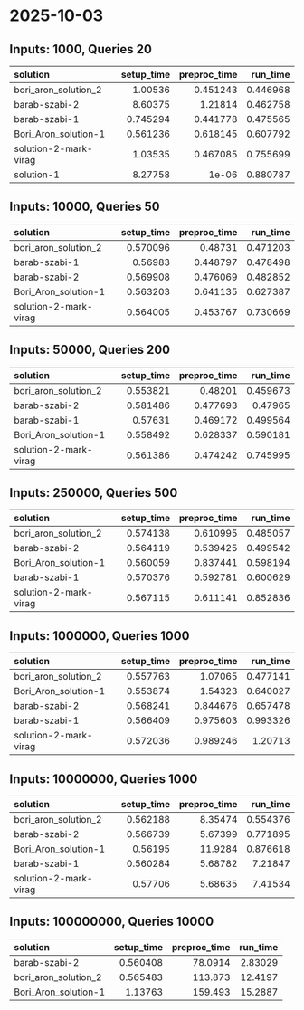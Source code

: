 # 2025-10-03

## Inputs: 1000, Queries 20

| solution              |   setup_time |   preproc_time |   run_time |
|:----------------------|-------------:|---------------:|-----------:|
| bori_aron_solution_2  |     1.00536  |       0.451243 |   0.446968 |
| barab-szabi-2         |     8.60375  |       1.21814  |   0.462758 |
| barab-szabi-1         |     0.745294 |       0.441778 |   0.475565 |
| Bori_Aron_solution-1  |     0.561236 |       0.618145 |   0.607792 |
| solution-2-mark-virag |     1.03535  |       0.467085 |   0.755699 |
| solution-1            |     8.27758  |       1e-06    |   0.880787 |

## Inputs: 10000, Queries 50

| solution              |   setup_time |   preproc_time |   run_time |
|:----------------------|-------------:|---------------:|-----------:|
| bori_aron_solution_2  |     0.570096 |       0.48731  |   0.471203 |
| barab-szabi-1         |     0.56983  |       0.448797 |   0.478498 |
| barab-szabi-2         |     0.569908 |       0.476069 |   0.482852 |
| Bori_Aron_solution-1  |     0.563203 |       0.641135 |   0.627387 |
| solution-2-mark-virag |     0.564005 |       0.453767 |   0.730669 |

## Inputs: 50000, Queries 200

| solution              |   setup_time |   preproc_time |   run_time |
|:----------------------|-------------:|---------------:|-----------:|
| bori_aron_solution_2  |     0.553821 |       0.48201  |   0.459673 |
| barab-szabi-2         |     0.581486 |       0.477693 |   0.47965  |
| barab-szabi-1         |     0.57631  |       0.469172 |   0.499564 |
| Bori_Aron_solution-1  |     0.558492 |       0.628337 |   0.590181 |
| solution-2-mark-virag |     0.561386 |       0.474242 |   0.745995 |

## Inputs: 250000, Queries 500

| solution              |   setup_time |   preproc_time |   run_time |
|:----------------------|-------------:|---------------:|-----------:|
| bori_aron_solution_2  |     0.574138 |       0.610995 |   0.485057 |
| barab-szabi-2         |     0.564119 |       0.539425 |   0.499542 |
| Bori_Aron_solution-1  |     0.560059 |       0.837441 |   0.598194 |
| barab-szabi-1         |     0.570376 |       0.592781 |   0.600629 |
| solution-2-mark-virag |     0.567115 |       0.611141 |   0.852836 |

## Inputs: 1000000, Queries 1000

| solution              |   setup_time |   preproc_time |   run_time |
|:----------------------|-------------:|---------------:|-----------:|
| bori_aron_solution_2  |     0.557763 |       1.07065  |   0.477141 |
| Bori_Aron_solution-1  |     0.553874 |       1.54323  |   0.640027 |
| barab-szabi-2         |     0.568241 |       0.844676 |   0.657478 |
| barab-szabi-1         |     0.566409 |       0.975603 |   0.993326 |
| solution-2-mark-virag |     0.572036 |       0.989246 |   1.20713  |

## Inputs: 10000000, Queries 1000

| solution              |   setup_time |   preproc_time |   run_time |
|:----------------------|-------------:|---------------:|-----------:|
| bori_aron_solution_2  |     0.562188 |        8.35474 |   0.554376 |
| barab-szabi-2         |     0.566739 |        5.67399 |   0.771895 |
| Bori_Aron_solution-1  |     0.56195  |       11.9284  |   0.876618 |
| barab-szabi-1         |     0.560284 |        5.68782 |   7.21847  |
| solution-2-mark-virag |     0.57706  |        5.68635 |   7.41534  |

## Inputs: 100000000, Queries 10000

| solution             |   setup_time |   preproc_time |   run_time |
|:---------------------|-------------:|---------------:|-----------:|
| barab-szabi-2        |     0.560408 |        78.0914 |    2.83029 |
| bori_aron_solution_2 |     0.565483 |       113.873  |   12.4197  |
| Bori_Aron_solution-1 |     1.13763  |       159.493  |   15.2887  |